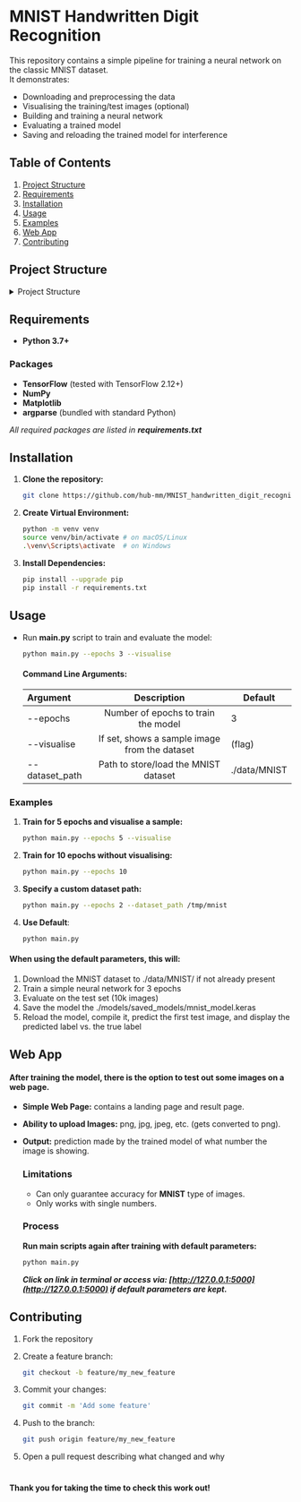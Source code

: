 # MNIST Handwritten Digit Recognition

This repository contains a simple pipeline for training a neural network on the classic MNIST dataset.  
It demonstrates:
- Downloading and preprocessing the data
- Visualising the training/test images (optional)
- Building and training a neural network
- Evaluating a trained model
- Saving and reloading the trained model for interference

## Table of Contents
1. [Project Structure](#project-structure)
2. [Requirements](#requirements)
3. [Installation](#installation)
4. [Usage](#usage)
5. [Examples](#examples)
6. [Web App](#web-app)
7. [Contributing](#contributing)

## Project Structure
<details>
<summary>Project Structure</summary>

```bash
    .
├── README.md
├── data
│   └── MNIST
│       └── mnist.npz
├── main.py
├── models
│   ├── __init__.py
│   ├── create_model.py
│   └── saved_models
│       ├── __init__.py
│       └── mnist_model.keras
├── requirements.txt
├── scripts
│   ├── download_data.py
│   ├── evaluate.py
│   ├── train.py
│   └── visualise.py
└── web_app
    ├── app.py
    ├── static
    │   └── styles
    │       └── style.css
    └── templates
        ├── index.html
        └── results.html

```

</details>

## Requirements
- **Python 3.7+**
### Packages
- **TensorFlow** (tested with TensorFlow 2.12+)
- **NumPy**
- **Matplotlib**
- **argparse** (bundled with standard Python)

*All required packages are listed in **requirements.txt***

## Installation
1. **Clone the repository:**
    ```bash
    git clone https://github.com/hub-mm/MNIST_handwritten_digit_recognition.git
    ```

2. **Create Virtual Environment:**
    ```bash
    python -m venv venv
    source venv/bin/activate # on macOS/Linux
    .\venv\Scripts\activate  # on Windows
    ```

3. **Install Dependencies:**
    ```bash
    pip install --upgrade pip
    pip install -r requirements.txt
    ```

## Usage
- Run **main.py** script to train and evaluate the model:
    ```bash
    python main.py --epochs 3 --visualise
    ```

    #### Command Line Arguments:
    | Argument       |                  Description                  | Default      |
    |:---------------|:---------------------------------------------:|--------------|
    | --epochs       |      Number of epochs to train the model      | 3            |
    | --visualise    | If set, shows a sample image from the dataset | (flag)       |
    | --dataset_path |     Path to store/load the MNIST dataset      | ./data/MNIST |

### Examples
1. **Train for 5 epochs and visualise a sample:**
    ```bash
    python main.py --epochs 5 --visualise
    ```

2. **Train for 10 epochs without visualising:**
    ```bash
    python main.py --epochs 10
    ```

3. **Specify a custom dataset path:**
    ```bash
    python main.py --epochs 2 --dataset_path /tmp/mnist
    ```

4. **Use Default**:
    ```bash
    python main.py
    ```

#### When using the default parameters, this will:
1. Download the MNIST dataset to ./data/MNIST/ if not already present
2. Train a simple neural network for 3 epochs
3. Evaluate on the test set (10k images)
4. Save the model the ./models/saved_models/mnist_model.keras
5. Reload the model, compile it, predict the first test image, and display the predicted label vs. the true label

## Web App
#### After training the model, there is the option to test out some images on a web page.
- **Simple Web Page:** contains a landing page and result page.
- **Ability to upload Images:** png, jpg, jpeg, etc. (gets converted to png).
- **Output:** prediction made by the trained model of what number the image is showing.

    ### Limitations
    - Can only guarantee accuracy for **MNIST** type of images.
    - Only works with single numbers.

    ### Process 
    **Run main scripts again after training with default parameters:**
    ```bash
    python main.py
    ```
    ***Click on link in terminal or access via: [http://127.0.0.1:5000](http://127.0.0.1:5000) if default parameters are kept.***


## Contributing
1. Fork the repository
2. Create a feature branch:
    ```bash
    git checkout -b feature/my_new_feature
    ```

3. Commit your changes:
    ```bash
    git commit -m 'Add some feature'
    ```

4. Push to the branch:
    ```bash
    git push origin feature/my_new_feature
    ```

5. Open a pull request describing what changed and why


#

**Thank you for taking the time to check this work out!**